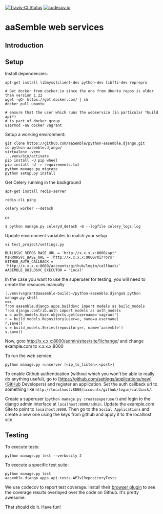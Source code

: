 [![Travis-CI Status](https://travis-ci.org/aaSemble/python-aasemble.django.svg)](https://travis-ci.org/aaSemble/python-aasemble.django)
[![codecov.io](https://codecov.io/github/aaSemble/python-aasemble.django/coverage.svg?branch=master)](https://codecov.io/github/aaSemble/python-aasemble.django?branch=master)

# aaSemble web services

## Introduction

## Setup

Install dependencies:

```
apt-get install libmysqlclient-dev python-dev libffi-dev reprepro

# Get docker from docker.io since the one from Ubuntu repos is older than version 1.22
wget -qO- https://get.docker.com/ | sh
docker pull ubuntu

# ensure that the user which runs the webservice (in particular *build api*)
# is part of docker group
usermod -aG docker vagrant
```

Setup a working environment:

```
git clone https://github.com/aaSemble/python-aasemble.django.git
cd python-aasemble.django/
virtualenv .venv
. .venv/bin/activate
pip install -U pip wheel
pip install -U -r requirements.txt
python manage.py migrate
python setup.py install
```

Get Celery running in the background

```
apt-get install redis-server

redis-cli ping

celery worker --detach
```

or

```
$ python manage.py celeryd_detach -B --logfile celery_logs.log
```

Update environment variables to match your setup

```
vi test_project/settings.py

BUILDSVC_REPOS_BASE_URL = 'http://x.x.x.x:8000/apt'
MIRRORSVC_BASE_URL = 'http://x.x.x.x:8000/mirrors'
GITHUB_AUTH_CALLBACK = 'http://x.x.x.x:8000/accounts/github/login/callback/'
AASEMBLE_BUILDSVC_EXECUTOR = 'Local'
```


In the case you want to use the superuser for testing, you will need to create the resouces manually

```
(.venv)vagrant@aasemble-build:~/python-aasemble.django$ python manage.py shell
>>>
from aasemble.django.apps.buildsvc import models as build_models
from django.contrib.auth import models as auth_models
u = auth_models.User.objects.get(username='vagrant')
r = build_models.Repository(user=u, name=u.username)
r.save()
s = build_models.Series(repository=r, name='aasemble')
s.save()
```

Now, goto http://x.x.x.x:8000/admin/sites/site/1/change/
and change example.com to x.x.x.x:8000

To run the web service:

```
python manage.py runserver [<ip_to_listen>:<port>]
```

To enable Github authentication (without which you won't be able to really do anything useful), go to [https://github.com/settings/applications/new](GitHub Developers) and register an application. Set the auth callback url to something like `http://localhost:8000/accounts/github/login/callback/`.

Create a superuser (`python manage.py createsuperuser`) and login to the django admin interface at `localhost:8000/admin`. Update the example.com Site to point to `localhost:8000`. Then go to the `Social Applications` and create a new one using the keys from github and apply it to the localhost site.

## Testing

To execute tests:

```
python manage.py test --verbosity 2
```

To execute a specific test suite:

```
python manage.py test aasemble.django.apps.api.tests.APIv1RepositoryTests
```

We use codecov to report test coverage. Install their [browser plugin](https://github.com/codecov/browser-extension) to see the coverage results overlayed over the code on Github. It's pretty awesome.

That should do it. Have fun!
